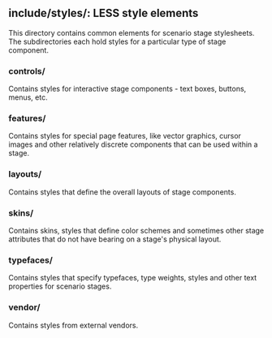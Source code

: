 <!-- TITLE/ -->

## include/styles/: LESS style elements

<!-- /TITLE -->

This directory contains common elements for scenario stage stylesheets. The subdirectories each hold styles for a particular type of stage component.


### controls/

Contains styles for interactive stage components - text boxes, buttons, menus, etc.

### features/

Contains styles for special page features, like vector graphics, cursor images and other relatively discrete components that can be used within a stage.

### layouts/

Contains styles that define the overall layouts of stage components.

### skins/

Contains skins, styles that define color schemes and sometimes other stage attributes that do not have bearing on a stage's physical layout.

### typefaces/

Contains styles that specify typefaces, type weights, styles and other text properties for scenario stages.

### vendor/

Contains styles from external vendors.
